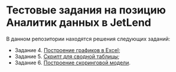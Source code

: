 # Тестовые задания на позицию Аналитик данных в JetLend

В данном репозитории находятся решения следующих заданий:

- Задание 4. [Построение графиков в Excel](https://github.com/Arty1996/jetlend/blob/main/Task%204.xlsx);
- Задание 5. [Скрипт для сводной таблицы](https://github.com/Arty1996/jetlend/blob/main/Task%205.ipynb);
- Задание 6. [Построение скоринговой модели](https://github.com/Arty1996/jetlend/blob/main/Task%206.ipynb).
